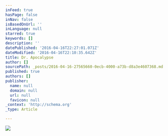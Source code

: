 ```yaml
---
inFeed: true
hasPage: false
inNav: false
isBasedOnUrl: ''
inLanguage: null
starred: true
keywords: []
description: ''
datePublished: '2016-04-16T22:27:01.071Z'
dateModified: '2016-04-16T22:10:35.642Z'
title: Dr. Apocalypse
author: []
sourcePath: _posts/2016-04-16-27565660-0ecb-4000-a73b-d8a3e4607368.md
published: true
authors: []
publisher:
  name: null
  domain: null
  url: null
  favicon: null
_context: 'http://schema.org'
_type: Article

---
```

![](https://the-grid-user-content.s3-us-west-2.amazonaws.com/715f4ab6-a34e-44c8-90f9-fdbfc1eb0784.jpg)